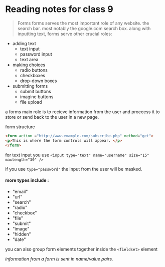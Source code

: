 # Reading notes for class 9

>Forms
forms serves the most important role of any website. the search bar. most notably the google.com search box. along with inputting text, forms serve other crucial roles:
+ adding text
  - text input
  - password input
  - text area
+ making choices
  - radio buttons
  - checkboxes
  - drop-down boxes
+ submitting forms
  - submit buttons
  - imagine buttons
  - file upload

a forms main role is to recieve information from the user and proceess it to store or send back to the user in a new page. 

form structure
```html
<form action ="http://www.example.com/subscribe.php" method="get">
<p>This is where the form controls will appear. </p>
</form>
```

for text input you use `<input type="text" name="username" size="15" maxlength="30" />`

if you use `type="password"` the input from the user will be masked.
#### more types include :
- "email"
- "url"
- "search"
- "radio"
- "checkbox"
- "file"
- "submit"
- "image"
- "hidden"
- "date"

you can also group form elements together inside the `<fieldset>` element

*information from a form is sent in name/value pairs.*



